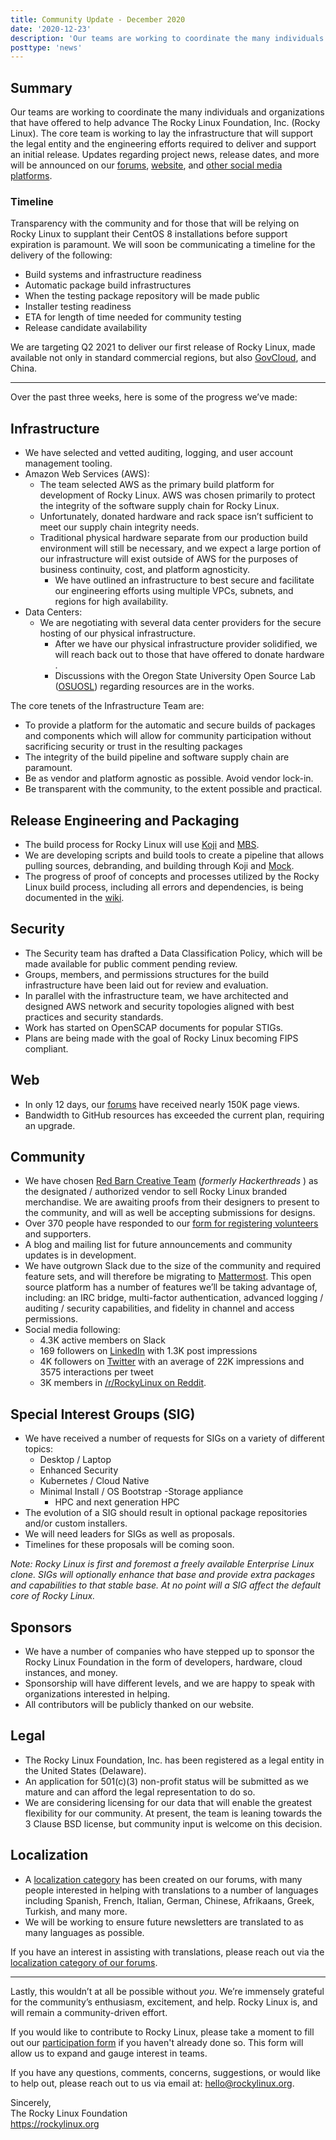 ```yaml
---
title: Community Update - December 2020
date: '2020-12-23'
description: 'Our teams are working to coordinate the many individuals and organizations that have offered to help advance The Rocky Linux Foundation, Inc. (Rocky Linux). The core team is working to lay the infrastructure that will support the legal entity and the engineering efforts required to deliver and support an initial release.'
posttype: 'news'
---
```


## Summary

Our teams are working to coordinate the many individuals and organizations that have offered to help advance The Rocky Linux Foundation, Inc. (Rocky Linux). The core team is working to lay the infrastructure that will support the legal entity and the engineering efforts required to deliver and support an initial release. Updates regarding project news, release dates, and more will be announced on our [forums](https://forums.rockylinux.org), [website](https://rockylinux.org), and [other social media platforms](https://forums.rockylinux.org/t/all-rocky-linux-links/833?u=jorp).

### Timeline

Transparency with the community and for those that will be relying on Rocky Linux to supplant their CentOS 8 installations before support expiration is paramount. We will soon be communicating a timeline for the delivery of the following:

- Build systems and infrastructure readiness
- Automatic package build infrastructures
- When the testing package repository will be made public
- Installer testing readiness
- ETA for length of time needed for community testing
- Release candidate availability

We are targeting Q2 2021 to deliver our first release of Rocky Linux, made available not only in standard commercial regions, but also [GovCloud](https://aws.amazon.com/govcloud-us), and China.

---

Over the past three weeks, here is some of the progress we’ve made:

## Infrastructure

- We have selected and vetted auditing, logging, and user account management tooling.
- Amazon Web Services (AWS):
  - The team selected AWS as the primary build platform for development of Rocky Linux. AWS was chosen primarily to protect the integrity of the software supply chain for Rocky Linux.
  - Unfortunately, donated hardware and rack space isn’t sufficient to meet our supply chain integrity needs.
  - Traditional physical hardware separate from our production build environment will still be necessary, and we expect a large portion of our infrastructure will exist outside of AWS for the purposes of business continuity, cost, and platform agnosticity.
    - We have outlined an infrastructure to best secure and facilitate our engineering efforts using multiple VPCs, subnets, and regions for high availability.
- Data Centers:
  - We are negotiating with several data center providers for the secure hosting of our physical infrastructure.
    - After we have our physical infrastructure provider solidified, we will reach back out to those that have offered to donate hardware .
    - Discussions with the Oregon State University Open Source Lab ([OSUOSL](https://osuosl.org)) regarding resources are in the works.

The core tenets of the Infrastructure Team are:

- To provide a platform for the automatic and secure builds of packages and components which will allow for community participation without sacrificing security or trust in the resulting packages
- The integrity of the build pipeline and software supply chain are paramount.
- Be as vendor and platform agnostic as possible. Avoid vendor lock-in.
- Be transparent with the community, to the extent possible and practical.

## Release Engineering and Packaging

- The build process for Rocky Linux will use [Koji](https://fedoraproject.org/wiki/Koji) and [MBS](https://pagure.io/fm-orchestrator/tree/master).
- We are developing scripts and build tools to create a pipeline that allows pulling sources, debranding, and building through Koji and [Mock](https://github.com/rpm-software-management/mock/wiki).
- The progress of proof of concepts and processes utilized by the Rocky Linux build process, including all errors and dependencies, is being documented in the [wiki](https://wiki.rockylinux.org/en/Development).

## Security

- The Security team has drafted a Data Classification Policy, which will be made available for public comment pending review.
- Groups, members, and permissions structures for the build infrastructure have been laid out for review and evaluation.
- In parallel with the infrastructure team, we have architected and designed AWS network and security topologies aligned with best practices and security standards.
- Work has started on OpenSCAP documents for popular STIGs.
- Plans are being made with the goal of Rocky Linux becoming FIPS compliant.

## Web

- In only 12 days, our [forums](https://forums.rockylinux.org/) have received nearly 150K page views.
- Bandwidth to GitHub resources has exceeded the current plan, requiring an upgrade.

## Community

- We have chosen [Red Barn Creative Team](https://rbcreative.team/) (_formerly Hackerthreads_ ) as the designated / authorized vendor to sell Rocky Linux branded merchandise. We are awaiting proofs from their designers to present to the community, and will as well be accepting submissions for designs.
- Over 370 people have responded to our [form for registering volunteers](https://docs.google.com/forms/d/e/1FAIpQLSfEXnqD1sNHz9cslkMNOk6krUtDdSCYbxL68TTsn7uGZnoSFQ/viewform) and supporters.
- A blog and mailing list for future announcements and community updates is in development.
- We have outgrown Slack due to the size of the community and required feature sets, and will therefore be migrating to [Mattermost](https://mattermost.com). This open source platform has a number of features we’ll be taking advantage of, including: an IRC bridge, multi-factor authentication, advanced logging / auditing / security capabilities, and fidelity in channel and access permissions.
- Social media following:
  - 4.3K active members on Slack
  - 169 followers on [LinkedIn](https://linkedin.com/company/rockylinux) with 1.3K post impressions
  - 4K followers on [Twitter](https://twitter.com/rocky_linux) with an average of 22K impressions and 3575 interactions per tweet
  - 3K members in [/r/RockyLinux on Reddit](https://www.reddit.com/r/RockyLinux).

## Special Interest Groups (SIG)

- We have received a number of requests for SIGs on a variety of different topics:
  - Desktop / Laptop
  - Enhanced Security
  - Kubernetes / Cloud Native
  - Minimal Install / OS Bootstrap
    -Storage appliance
    - HPC and next generation HPC
- The evolution of a SIG should result in optional package repositories and/or custom installers.
- We will need leaders for SIGs as well as proposals.
- Timelines for these proposals will be coming soon.

_Note: Rocky Linux is first and foremost a freely available Enterprise Linux clone. SIGs will optionally enhance that base and provide extra packages and capabilities to that stable base. At no point will a SIG affect the default core of Rocky Linux._

## Sponsors

- We have a number of companies who have stepped up to sponsor the Rocky Linux Foundation in the form of developers, hardware, cloud instances, and money.
- Sponsorship will have different levels, and we are happy to speak with organizations interested in helping.
- All contributors will be publicly thanked on our website.

## Legal

- The Rocky Linux Foundation, Inc. has been registered as a legal entity in the United States (Delaware).
- An application for 501(​c)(3) non-profit status will be submitted as we mature and can afford the legal representation to do so.
- We are considering licensing for our data that will enable the greatest flexibility for our community. At present, the team is leaning towards the 3 Clause BSD license, but community input is welcome on this decision.

## Localization

- A [localization category](https://forums.rockylinux.org/c/localization/10) has been created on our forums, with many people interested in helping with translations to a number of languages including Spanish, French, Italian, German, Chinese, Afrikaans, Greek, Turkish, and many more.
- We will be working to ensure future newsletters are translated to as many languages as possible.

If you have an interest in assisting with translations, please reach out via the [localization category of our forums](https://forums.rockylinux.org/c/localization/10).

---

Lastly, this wouldn’t at all be possible without _you_. We’re immensely grateful for the community’s enthusiasm, excitement, and help. Rocky Linux is, and will remain a community-driven effort.

If you would like to contribute to Rocky Linux, please take a moment to fill out our [participation form](https://forms.gle/F3crDYVkq79pDtr49) if you haven't already done so. This form will allow us to expand and gauge interest in teams.

If you have any questions, comments, concerns, suggestions, or would like to help out, please reach out to us via email at: [hello@rockylinux.org](mailto:hello@rockylinux.org).

<span class="mb-2">
  Sincerely,<br/>
  The Rocky Linux Foundation<br/>
  <a href="https://rockylinux.org">https://rockylinux.org</a>
</span>
